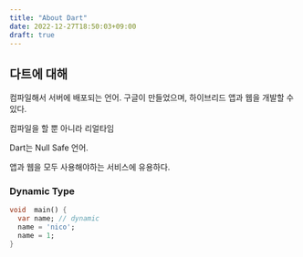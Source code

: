 ```yaml
---
title: "About Dart"
date: 2022-12-27T18:50:03+09:00
draft: true
---
```


## 다트에 대해

컴파일해서 서버에 배포되는 언어. 구글이 만들었으며, 하이브리드 앱과 웹을 개발할 수 있다.

컴파일을 할 뿐 아니라 리얼타임

Dart는 Null Safe 언어.

앱과 웹을 모두 사용해야하는 서비스에 유용하다.

### Dynamic Type

```dart
void  main() {
  var name; // dynamic
  name = 'nico';
  name = 1;
}
```
